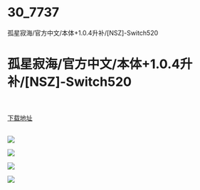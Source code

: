 # 30_7737
孤星寂海/官方中文/本体+1.0.4升补/[NSZ]-Switch520
# 孤星寂海/官方中文/本体+1.0.4升补/[NSZ]-Switch520
 <br/></br>
[下载地址](https://www.switch520.cc/article/7737 "下载地址")
<br/></br>

<p><span><strong><img src="https://www.switch520.cc/muke_img/upload_art_editor_20201130-1_07cbb4a498fce4a637ffa9875555dcd0.jpg"></strong></span></p>
<p><span><strong><img src="https://www.switch520.cc/muke_img/upload_art_editor_20201130-1_0c4714042cc4d8433d75be3309003838.jpg"></strong></span></p>
<p><span><strong><img src="https://www.switch520.cc/muke_img/upload_art_editor_20201130-1_a9a80f0775e1573ca1cd433e52ff4db1.jpg"></strong></span></p>
<p><span><strong><img src="https://www.switch520.cc/muke_img/upload_art_editor_20201130-1_108f4795c22c3d0099e62c995dba7793.jpg"></strong><strong> <br></strong></span></p>
<p></p>
